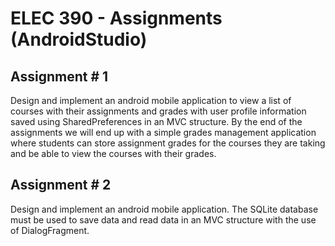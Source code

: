 # ELEC 390 - Assignments (AndroidStudio)

## Assignment # 1

Design and implement an android mobile application to view a list of courses with their assignments and grades with user profile information saved using SharedPreferences in an MVC structure. By the end of the assignments we will end up with a simple grades management application where students can store assignment grades for the courses they are taking and be able to view the courses with their grades.



## Assignment # 2

Design and implement an android mobile application. The SQLite database must be used to save data and read data in an MVC structure with the use of DialogFragment.
